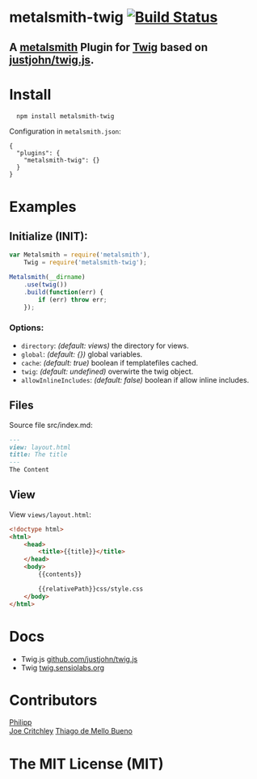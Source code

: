 metalsmith-twig [![Build Status](https://travis-ci.org/PKuebler/metalsmith-twig.svg?branch=master)](https://travis-ci.org/PKuebler/metalsmith-twig)
===========

## A [metalsmith](http://www.metalsmith.io/) Plugin for [Twig](http://twig.sensiolabs.org/) based on [justjohn/twig.js](https://github.com/justjohn/twig.js).

# Install

```bash
  npm install metalsmith-twig
```

Configuration in `metalsmith.json`:

	{
	  "plugins": {
	    "metalsmith-twig": {}
	  }
	}

# Examples

## Initialize (INIT):

```js
var Metalsmith = require('metalsmith'),
	Twig = require('metalsmith-twig');

Metalsmith(__dirname)
	.use(twig())
	.build(function(err) {
		if (err) throw err;
	});
```

### Options:

* `directory`: *(default: views)* the directory for views.
* `global`: *(default: {})* global variables.
* `cache`: *(default: true)* boolean if templatefiles cached.
* `twig`: *(default: undefined)* overwirte the twig object.
* `allowInlineIncludes`: *(default: false)* boolean if allow inline includes.

## Files

Source file src/index.md:

```markdown
---
view: layout.html
title: The title
---
The Content
```

## View

View `views/layout.html`:

```html
<!doctype html>
<html>
	<head>
		<title>{{title}}</title>
	</head>
	<body>
		{{contents}}

		{{relativePath}}css/style.css
	</body>
</html>
```

# Docs

* Twig.js [github.com/justjohn/twig.js](https://github.com/justjohn/twig.js)
* Twig [twig.sensiolabs.org](http://twig.sensiolabs.org/)

# Contributors
[Philipp](http://pkuebler.de/)    
[Joe Critchley](https://github.com/joecritch) 
[Thiago de Mello Bueno](https://github.com/thiagodemellobueno) 

# The MIT License (MIT)
